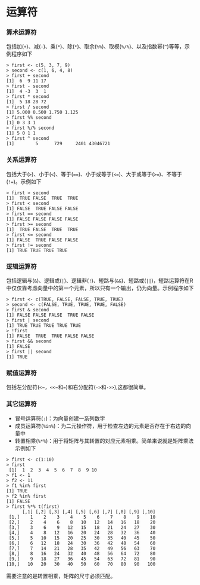 # 运算符
### 算术运算符
包括加(`+`)、减(`-`)、乘(`*`)、除(`*`)、取余(`%%`)、取模(`%/%`)、以及指数幂(`^`)等等，示例程序如下
```
> first <- c(5, 3, 7, 9)
> second <- c(1, 6, 4, 8)
> first + second
[1]  6  9 11 17
> first - second
[1]  4 -3  3  1
> first * second
[1]  5 18 28 72
> first / second
[1] 5.000 0.500 1.750 1.125
> first %% second
[1] 0 3 3 1
> first %/% second
[1] 5 0 1 1
> first ^ second
[1]        5      729     2401 43046721
```
### 关系运算符
包括大于(`>`)、小于(`<`)、等于(`==`)、小于或等于(`<=`)、大于或等于(`>=`)、不等于(`!=`)。示例如下
```
> first > second
[1]  TRUE FALSE  TRUE  TRUE
> first < second
[1] FALSE  TRUE FALSE FALSE
> first == second
[1] FALSE FALSE FALSE FALSE
> first >= second
[1]  TRUE FALSE  TRUE  TRUE
> first <= second
[1] FALSE  TRUE FALSE FALSE
> first != second
[1] TRUE TRUE TRUE TRUE
```
### 逻辑运算符
包括逻辑与(`&`)、逻辑或(`|`)、逻辑非(`!`)、短路与(`&&`)、短路或(`||`)，短路运算符在R中仅仅靠考虑向量中的第一个元素，所以只有一个输出，仍为向量。示例程序如下
```
> first <- c(TRUE, FALSE, FALSE, TRUE, TRUE)
> second <- c(FALSE, TRUE, TRUE, TRUE, FALSE)
> first & second
[1] FALSE FALSE FALSE  TRUE FALSE
> first | second
[1] TRUE TRUE TRUE TRUE TRUE
> !first
[1] FALSE  TRUE  TRUE FALSE FALSE
> first && second
[1] FALSE
> first || second
[1] TRUE
```
### 赋值运算符
包括左分配符(`<−`，`<<−`和`=`)和右分配符(`->`和`->>`),这都很简单。
### 其它运算符
+ 冒号运算符(`:`)：为向量创建一系列数字
+ 成员运算符(`%in%`)：为二元操作符，用于检查左边的元素是否存在于右边的向量中
+ 转置相乘(`%*%`)：用于将矩阵与其转置的对应元素相乘。简单来说就是矩阵乘法
示例如下
```
> first <- c(1:10)
> first
 [1]  1  2  3  4  5  6  7  8  9 10
> f1 <- 1
> f2 <- 11
> f1 %in% first
[1] TRUE
> f2 %in% first
[1] FALSE
> first %*% t(first)
      [,1] [,2] [,3] [,4] [,5] [,6] [,7] [,8] [,9] [,10]
 [1,]    1    2    3    4    5    6    7    8    9    10
 [2,]    2    4    6    8   10   12   14   16   18    20
 [3,]    3    6    9   12   15   18   21   24   27    30
 [4,]    4    8   12   16   20   24   28   32   36    40
 [5,]    5   10   15   20   25   30   35   40   45    50
 [6,]    6   12   18   24   30   36   42   48   54    60
 [7,]    7   14   21   28   35   42   49   56   63    70
 [8,]    8   16   24   32   40   48   56   64   72    80
 [9,]    9   18   27   36   45   54   63   72   81    90
[10,]   10   20   30   40   50   60   70   80   90   100
```
需要注意的是转置相乘，矩阵的尺寸必须匹配。